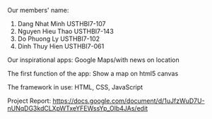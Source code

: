 Our members' name:
1. Dang Nhat Minh USTHBI7-107
2. Nguyen Hieu Thao USTHBI7-143
3. Do Phuong Ly USTHBI7-102
4. Dinh Thuy Hien USTHBI7-061

Our inspirational apps: Google Maps/with news on location

The first function of the app: Show a map on html5 canvas

The framework in use: HTML, CSS, JavaScript

Project Report: https://docs.google.com/document/d/1uJfzWuD7U-nUNqDG3kdCLXpWTxeYFEWssYp_Olb4JAs/edit
